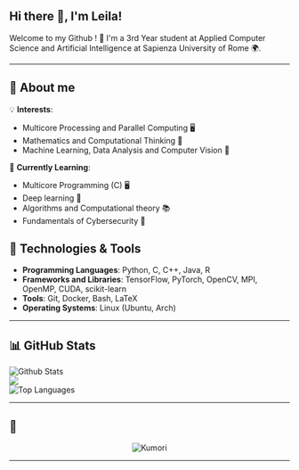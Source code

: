 ## Hi there 👋, I'm Leila!

Welcome to my Github ! 🌸 I'm a 3rd Year student at Applied Computer Science and Artificial Intelligence at Sapienza University of Rome 🌍.

---

## 🌟  About me

💡 **Interests**:
  - Multicore Processing and Parallel Computing 🖥️
  - Mathematics and Computational Thinking 🧮
  - Machine Learning, Data Analysis and Computer Vision 🤖
    
🌱 **Currently Learning**:
  -  Multicore Programming (C) 🖥️
  -  Deep learning 🤖
  -  Algorithms and Computational theory 📚
  -  Fundamentals of Cybersecurity 🔐

    
## 🔧 Technologies & Tools
- **Programming Languages**: Python, C, C++, Java, R
- **Frameworks and Libraries**: TensorFlow, PyTorch, OpenCV, MPI, OpenMP, CUDA, scikit-learn
- **Tools**: Git, Docker, Bash, LaTeX
- **Operating Systems**: Linux (Ubuntu, Arch)

---

## 📊 GitHub Stats
![Github Stats](https://github-readme-stats.vercel.app/api?username=LleilaA13&rank_icon=github&theme=tokyonight)<br/> 
![](https://github-readme-streak-stats.herokuapp.com/?user=LleilaA13&theme=tokyonight)<br/>
![Top Languages](https://github-readme-stats.vercel.app/api/top-langs/?username=LleilaA13&layout=compact&theme=tokyonight)

---
## 🎀 
<div align="center">
  <img src="https://media.tenor.com/C_P5PvT8xE8AAAAi/kumori-corner-peak.gif" alt="Kumori">
</div>


---

